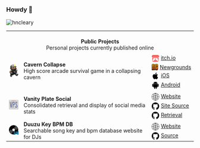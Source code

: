 ### Howdy 👋

<p align="left">
  <img
    src="https://komarev.com/ghpvc/?username=hncleary"
    alt="hncleary"
  />
</p>
<table align="center">
    <tr>
        <td colspan="4" align="center">
          <br>
            <b>
              Public Projects
            </b>
          <br>
          Personal projects currently published online
        </td>
    </tr>
    <tr>
      <td>
          <img src="./grayson-grappler.png" style="width:30px">
      </td>
      <td class="display: flex; flex-direction: column;">
        <div><b>Cavern Collapse</b></div>
        <div>High score arcade survival game in a collapsing cavern</div>
      </td>
      <td>
        <a href="https://cyranek.itch.io/cavern-collapse" style="display:flex;flex-direction:row;gap:5px;margin-top:5px">
          <img src="./itchio.png" style="width:20px">
          itch.io
        </a>
        <a href="https://www.newgrounds.com/portal/view/860822" style="display:flex;flex-direction:row;gap:5px;margin-top:5px">
          <img src="./newgrounds.png" style="width:20px">
          Newgrounds
        </a>
        <a href="https://apps.apple.com/us/app/cavern-collapse/id6451268649" style="display:flex;flex-direction:row;gap:5px;margin-top:5px">
          <img src="./apple.png" style="width:20px">
            iOS
          </a>
          <a href="https://play.google.com/store/apps/details?id=cyranek.com.cyranek.caverncollapse&hl=en_US&gl=US" style="display:flex;flex-direction:row;gap:5px;margin-top:5px">
            <img src="./android.svg" style="width:20px">
            Android
          </a>
      </td>
    </tr>
    <tr>
      <td>
          <img src="./vps-logo.png" style="width:30px">
      </td>
      <td class="display: flex; flex-direction: column">
        <div><b>Vanity Plate Social</b></div>
        <div>Consolidated retrieval and display of social media stats</div>
      </td>
      <td>
        <a href="https://www.vanityplate.social/home" style="display:flex;flex-direction:row;gap:5px;margin-top:5px">
            <img src="./globe.png" style="width:20px">
            Website
          </a>
          <a href="https://github.com/hncleary/vanity-plate-ng" style="display:flex;flex-direction:row;gap:5px;margin-top:5px">
            <img src="./github.png" style="width:20px">
            Site Source
          </a>
          <a href="https://github.com/hncleary/vanity-plate-pr" style="display:flex;flex-direction:row;gap:5px;margin-top:5px">
            <img src="./github.png" style="width:20px">
            Retrieval
          </a>
      </td>
    </tr>
    <tr>
      <td>
          <img src="./duuzu_db_logo.png" style="width:30px">
      </td>
      <td class="display: flex; flex-direction: column">
        <div><b>Duuzu Key BPM DB</b></div>
        <div>Searchable song key and bpm database website for DJs</div>
      </td>
      <td>
        <a href="https://www.duuzudb.com/home" style="display:flex;flex-direction:row;gap:5px;margin-top:5px">
            <img src="./globe.png" style="width:20px">
            Website
          </a>
          <a href="https://github.com/hncleary/duuzu-key-bpm-db" style="display:flex;flex-direction:row;gap:5px;margin-top:5px">
            <img src="./github.png" style="width:20px">
            Source
          </a>
      </td>
    </tr>
  </table>
&nbsp;
